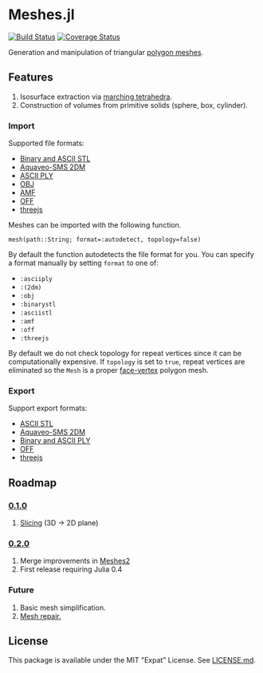 # Meshes.jl

[![Build Status](https://travis-ci.org/JuliaGeometry/Meshes.jl.svg?branch=master)](https://travis-ci.org/JuliaGeometry/Meshes.jl)
[![Coverage Status](https://img.shields.io/coveralls/JuliaGeometry/Meshes.jl.svg)](https://coveralls.io/r/JuliaGeometry/Meshes.jl)

Generation and manipulation of triangular [polygon meshes](https://en.wikipedia.org/wiki/Polygon_mesh).

## Features
1. Isosurface extraction via [marching tetrahedra](https://en.wikipedia.org/wiki/Marching_tetrahedra).
2. Construction of volumes from primitive solids (sphere, box, cylinder).

### Import
Supported file formats:
* [Binary and ASCII STL](https://en.wikipedia.org/wiki/STL_%28file_format%29)
* [Aquaveo-SMS 2DM](http://www.xmswiki.com/xms/SMS:2D_Mesh_Files_*.2dm)
* [ASCII PLY](https://en.wikipedia.org/wiki/PLY)
* [OBJ](https://en.wikipedia.org/wiki/Wavefront_.obj_file)
* [AMF](http://en.wikipedia.org/wiki/Additive_Manufacturing_File_Format)
* [OFF](https://en.wikipedia.org/wiki/OFF_%28file_format%29)
* [threejs](https://github.com/mrdoob/three.js/wiki/JSON-Model-format-3)

Meshes can be imported with the following function.

```mesh(path::String; format=:autodetect, topology=false)```

By default the function autodetects the file format for you. You can specify a format manually by setting `format` to one of:
* `:asciiply`
* `:(2dm)`
* `:obj`
* `:binarystl`
* `:asciistl`
* `:amf`
* `:off`
* `:threejs`

By default we do not check topology for repeat vertices since it can be computationally expensive. If `topology` is set to `true`, repeat vertices are eliminated so the `Mesh` is a proper [face-vertex](https://en.wikipedia.org/wiki/Polygon_mesh#Face-vertex_meshes) polygon mesh.

### Export
Support export formats:
* [ASCII STL](https://en.wikipedia.org/wiki/STL_%28file_format%29)
* [Aquaveo-SMS 2DM](http://www.xmswiki.com/xms/SMS:2D_Mesh_Files_*.2dm)
* [Binary and ASCII PLY](https://en.wikipedia.org/wiki/PLY)
* [OFF](https://en.wikipedia.org/wiki/OFF_%28file_format%29)
* [threejs](https://github.com/mrdoob/three.js/wiki/JSON-Model-format-3)

## Roadmap

### [0.1.0](https://github.com/JuliaGeometry/Meshes.jl/milestones/v0.1.0)

1. [Slicing](https://github.com/JuliaGeometry/Meshes.jl/pull/34) (3D -> 2D plane)

### [0.2.0](https://github.com/JuliaGeometry/Meshes.jl/milestones/v0.2.0)

1. Merge improvements in [Meshes2](https://github.com/JuliaGeometry/Meshes2.jl)
2. First release requiring Julia 0.4

### Future

1. Basic mesh simplification.
2. [Mesh repair.](https://github.com/JuliaGeometry/Meshes.jl/issues/33)

## License
This package is available under the MIT "Expat" License. See [LICENSE.md](./LICENSE.md).
